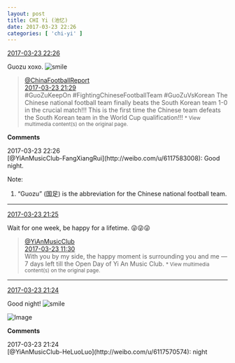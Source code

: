 ```yaml
---
layout: post
title: CHI Yi (池忆)
date: 2017-03-23 22:26
categories: [ 'chi-yi' ]
---
```


<div class="weibo-info">
  <a href="http://weibo.com/6117581836/EBaCq3IKR">2017-03-23 22:26</a>
</div>

Guozu xoxo. ![smile](http://img.t.sinajs.cn/t4/appstyle/expression/ext/normal/5c/huanglianwx_org.gif)

<!-- more -->

> <div class="weibo-post-name">
>   <a href="http://weibo.com/zhongchaobaodao">@ChinaFootballReport</a>
> </div>
> <div class="weibo-info">
>   <a href="http://weibo.com/2060903445/EBafk4Us6">2017-03-23 21:29</a>
> </div>
> #GuoZuKeepOn #FightingChineseFootballTeam #GuoZuVsKorean The Chinese national football team finally beats the South Korean team 1-0 in the crucial match!!! This is the first time the Chinese team defeats the South Korean team in the World Cup qualification!!!  
> <small>* View multimedia content(s) on the original page.</small>

**Comments**

<div class="weibo-info">2017-03-23 22:26</div>
[@YiAnMusicClub-FangXiangRui](http://weibo.com/u/6117583008): Good night.

Note:
1. “Guozu” (国足) is the abbreviation for the Chinese national football team.

---

<div class="weibo-info">
  <a href="http://weibo.com/6117581836/EBad9nXAk">2017-03-23 21:25</a>
</div>

Wait for one week, be happy for a lifetime. :stuck_out_tongue_winking_eye::stuck_out_tongue_winking_eye::stuck_out_tongue_winking_eye:

> <div class="weibo-post-name">
>   <a href="http://weibo.com/u/6094546964">@YiAnMusicClub</a>
> </div>
> <div class="weibo-info">
>   <a href="http://weibo.com/6094546964/EB6k0oqAi">2017-03-23 11:30</a>
> </div>
> With you by my side, the happy moment is surrounding you and me — 7 days left till the Open Day of Yi An Music Club.  
> <small>* View multimedia content(s) on the original page.</small>

---

<div class="weibo-info">
  <a href="http://weibo.com/6117581836/EBad9nXAk">2017-03-23 21:24</a>
</div>

Good night! ![smile](http://img.t.sinajs.cn/t4/appstyle/expression/ext/normal/5c/huanglianwx_org.gif)

![Image](http://wx1.sinaimg.cn/mw690/006G0KuMgy1fdx3bulpiwj30qo0qomzl.jpg)

**Comments**

<div class="weibo-info">2017-03-23 21:24</div>
[@YiAnMusicClub-HeLuoLuo](http://weibo.com/u/6117570574): night
